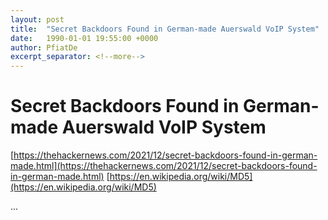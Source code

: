 ```yaml
---
layout: post
title:  "Secret Backdoors Found in German-made Auerswald VoIP System"
date:   1990-01-01 19:55:00 +0000
author: PfiatDe
excerpt_separator: <!--more-->
---
```


# Secret Backdoors Found in German-made Auerswald VoIP System
[https://thehackernews.com/2021/12/secret-backdoors-found-in-german-made.html](https://thehackernews.com/2021/12/secret-backdoors-found-in-german-made.html)
[https://en.wikipedia.org/wiki/MD5](https://en.wikipedia.org/wiki/MD5)

...
<!--more-->
